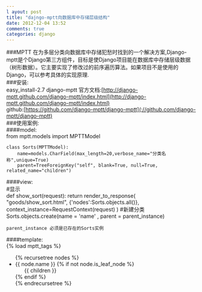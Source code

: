 ```yaml
---
l ayout: post
title: "dajngo-mptt向数据库中存储层级结构"
date: 2012-12-04 13:52
comments: true
categories: django
---
```

###MPTT
在为多层分类向数据库中存储犯愁时找到的一个解决方案,Django-mptt是个Django第三方组件，目标是使Django项目能在数据库中存储层级数据（树形数据）。它主要实现了修改过的前序遍历算法。如果项目不是使用的Django，可以参考具体的实现原理.  
###安装:  
	easy_install-2.7 django-mptt
官方文档:[http://django-mptt.github.com/django-mptt/index.html](http://django-mptt.github.com/django-mptt/index.html)  
github:[https://github.com/django-mptt/django-mptt](://github.com/django-mptt/django-mptt)  
###使用案例:  
####model:  
	from mptt.models import MPTTModel
	
	class Sorts(MPTTModel):
		name=models.CharField(max_length=20,verbose_name="分类名称",unique=True)
		parent=TreeForeignKey("self", blank=True, null=True, related_name="children")

####view:  
	#显示  
	def show_sort(request):
	    return render_to_response(
				"goods/show_sort.html",
				{'nodes':Sorts.objects.all()},
				context_instance=RequestContext(request)
				)
	#新建分类
	Sorts.objects.create(name = 'name' , parent = parent_instance)
	
	parent_instance 必须是已存在的Sorts实例

####template:  
	{% load mptt_tags %}
	<ul>
		 {% recursetree nodes %}
			<li>
				{{ node.name }}
				{% if not node.is_leaf_node %}
					<ul class="children">
						 {{ children }}
					</ul>
				{% endif %}
			</li>
		 {% endrecursetree %}
	</ul>	
